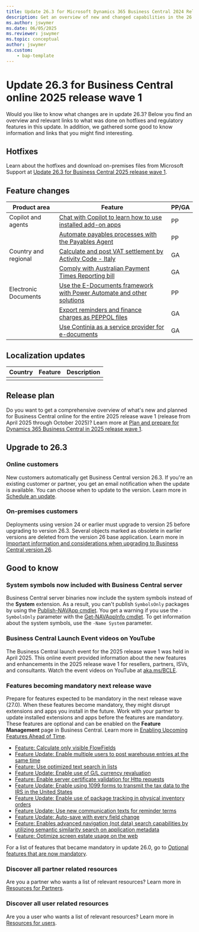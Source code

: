 ```yaml
---
title: Update 26.3 for Microsoft Dynamics 365 Business Central 2024 Release Wave 1
description: Get an overview of new and changed capabilities in the 26.3 update of Business Central online, which is part of 2025 release wave 1
ms.author: jswymer
ms.date: 06/05/2025
ms.reviewer: jswymer
ms.topic: conceptual
author: jswymer
ms.custom:
    - bap-template
---
```

# Update 26.3 for Business Central online 2025 release wave 1

Would you like to know what changes are in update 26.3? Below you find an overview and relevant links to what was done on hotfixes and regulatory features in this update. In addition, we gathered some good to know information and links that you might find interesting.

## Hotfixes

Learn about the hotfixes and download on-premises files from Microsoft Support at [Update 26.3 for Business Central 2025 release wave 1](https://support.microsoft.com/help/5063362).

## Feature changes

| Product area | Feature | PP/GA |
|-|-|-|
| Copilot and agents | [Chat with Copilot to learn how to use installed add-on apps](/dynamics365/release-plan/2025wave1/smb/dynamics365-business-central/chat-copilot-learn-use-installed-add-on-apps) | PP  |
|  | [Automate payables processes with the Payables Agent](/dynamics365/release-plan/2025wave1/smb/dynamics365-business-central/automate-payables-processes-payables-agent) | PP  |
| Country and regional | [Calculate and post VAT settlement by Activity Code - Italy](/dynamics365/release-plan/2025wave1/smb/dynamics365-business-central/allowing-calculation-posting-vat-settlement-activity-code-italy) | GA  |
|  | [Comply with Australian Payment Times Reporting bill](/dynamics365/release-plan/2025wave1/smb/dynamics365-business-central/comply-australian-payment-time-reporting-bill) | GA  |
| Electronic Documents | [Use the E-Documents framework with Power Automate and other solutions](/dynamics365/release-plan/2025wave1/smb/dynamics365-business-central/use-e-documents-power-automate) |  PP |
|  | [Export reminders and finance charges as PEPPOL files](/dynamics365/release-plan/2025wave1/smb/dynamics365-business-central/export-reminders-finance-charges-as-peppol-files) |  GA |
| | [Use Continia as a service provider for e-documents](/dynamics365/release-plan/2025wave1/smb/dynamics365-business-central/use-continia-as-service-provider-e-documents) | GA |

## Localization updates

|Country|Feature|Description|
|-|-|-|
|||

## Release plan

Do you want to get a comprehensive overview of what's new and planned for Business Central online for the entire 2025 release wave 1 (release from April 2025 through October 2025)? Learn more at [Plan and prepare for Dynamics 365 Business Central in 2025 release wave 1](/dynamics365/release-plan/2025wave1/smb/dynamics365-business-central/)<!--(https://aka.ms/BCReleasePlan)-->.

## Upgrade to 26.3

### Online customers

New customers automatically get Business Central version 26.3. If you're an existing customer or partner, you get an email notification when the update is available. You can choose when to update to the version. Learn more in [Schedule an update](../administration/tenant-admin-center-update-management.md#schedule-an-update).

### On-premises customers

Deployments using version 24 or earlier must upgrade to version 25 before upgrading to version 26.3. Several objects marked as obsolete in earlier versions are deleted from the version 26 base application. Learn more in [Important information and considerations when upgrading to Business Central version 26](../upgrade/upgrade-considerations-v26.md).

## Good to know

### System symbols now included with Business Central server

Business Central server binaries now include the system symbols instead of the **System** extension. As a result, you can't publish `SymbolsOnly` packages by using the [Publish-NAVApp cmdlet](/powershell/module/microsoft.dynamics.nav.apps.management/publish-navapp). You get a warning if you use the `-SymbolsOnly` parameter with the [Get-NAVAppInfo cmdlet](/powershell/module/microsoft.dynamics.nav.apps.management/get-navappinfo). To get information about the system symbols, use the `-Name System` parameter.

### Business Central Launch Event videos on YouTube

The Business Central launch event for the 2025 release wave 1 was held in April 2025. This online event provided information about the new features and enhancements in the 2025 release wave 1 for resellers, partners, ISVs, and consultants. Watch the event videos on YouTube at [aka.ms/BCLE](https://aka.ms/BCLE).

### Features becoming mandatory next release wave

Prepare for features expected to be mandatory in the next release wave (27.0). When these features become mandatory, they might disrupt extensions and apps you install in the future. Work with your partner to update installed extensions and apps before the features are mandatory. These features are optional and can be enabled on the **Feature Management** page in Business Central. Learn more in [Enabling Upcoming Features Ahead of Time](../administration/feature-management.md).

- [Feature: Calculate only visible FlowFields](../developer/calculate-only-visible-flowfields-feature-key.md)
- [Feature Update: Enable multiple users to post warehouse entries at the same time](/dynamics365/business-central/design-details-warehouse-entries#creating-warehouse-transactions) <!--(/dynamics365/release-plan/2024wave2/smb/dynamics365-business-central/allow-more-than-one-user-post-warehouse-entries-at-time)-->
- [Feature: Use optimized text search in lists](/dynamics365/business-central/design-details-warehouse-entries#creating-warehouse-transactions)
- [Feature Update: Enable use of G/L currency revaluation](/dynamics365/business-central/finance-revalue-account-balances)
- [Feature: Enable server certificate validation for Http requests](../developer/devenv-httpcertvalid-feature-key.md)
- [Feature Update: Enable using 1099 forms to transmit the tax data to the IRS in the United States](/dynamics365/business-central/localfunctionality/unitedstates/set-up-use-irs1099-form)
- [Feature Update: Enable use of package tracking in physical inventory orders](/dynamics365/business-central/inventory-how-work-item-tracking)
- [Feature Update: Use new communication texts for reminder terms](/dynamics365/business-central/finance-automate-reminders)
- [Feature Update: Auto-save with every field change](/dynamics365-release-plan/2022wave2/smb/dynamics365-business-central/auto-save-as-work)
- [Feature: Enables advanced navigation (not data) search capabilities by utilizing semantic similarity search on application metadata](../developer/semantic-search-feature-key.md)
- [Feature: Optimize screen estate usage on the web](/dynamics365/release-plan/2025wave1/smb/dynamics365-business-central/optimize-screen-estate-usage-web)

For a list of features that became mandatory in update 26.0, go to [Optional features that are now mandatory](https://aka.ms/BCFeatureMgmt).

### Discover all partner related resources

Are you a partner who wants a list of relevant resources? Learn more in [Resources for Partners](https://aka.ms/BCAll).

### Discover all user related resources

Are you a user who wants a list of relevant resources? Learn more in [Resources for users](https://aka.ms/BCUsers).  

